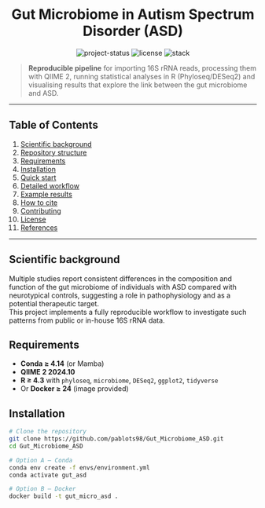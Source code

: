 <h1 align="center">Gut Microbiome in Autism Spectrum Disorder (ASD)</h1>

<p align="center">
  <img src="https://img.shields.io/badge/status-active-brightgreen" alt="project-status">
  <img src="https://img.shields.io/github/license/pablots98/Gut_Microbiome_ASD" alt="license">
  <img src="https://img.shields.io/badge/analysis-QIIME2%20%2B%20R-blueviolet" alt="stack">
</p>

> **Reproducible pipeline** for importing 16S rRNA reads, processing them with QIIME 2, running statistical analyses in R (Phyloseq/DESeq2) and visualising results that explore the link between the gut microbiome and ASD.

---

## Table of Contents
1. [Scientific background](#scientific-background)  
2. [Repository structure](#repository-structure)  
3. [Requirements](#requirements)  
4. [Installation](#installation)  
5. [Quick start](#quick-start)  
6. [Detailed workflow](#detailed-workflow)  
7. [Example results](#example-results)  
8. [How to cite](#how-to-cite)  
9. [Contributing](#contributing)  
10. [License](#license)  
11. [References](#references)  

---

## Scientific background
Multiple studies report consistent differences in the composition and function of the gut microbiome of individuals with ASD compared with neurotypical controls, suggesting a role in pathophysiology and as a potential therapeutic target.  
This project implements a fully reproducible workflow to investigate such patterns from public or in-house 16S rRNA data.


## Requirements
* **Conda ≥ 4.14** (or Mamba)  
* **QIIME 2 2024.10**  
* **R ≥ 4.3** with `phyloseq`, `microbiome`, `DESeq2`, `ggplot2`, `tidyverse`  
* Or **Docker ≥ 24** (image provided)

## Installation
```bash
# Clone the repository
git clone https://github.com/pablots98/Gut_Microbiome_ASD.git
cd Gut_Microbiome_ASD

# Option A – Conda
conda env create -f envs/environment.yml
conda activate gut_asd

# Option B – Docker
docker build -t gut_micro_asd .
```
